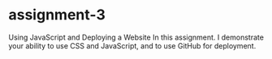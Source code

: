 # assignment-3
Using JavaScript and Deploying a Website In this assignment. I demonstrate your ability to use CSS and JavaScript, and to use GitHub for deployment.

